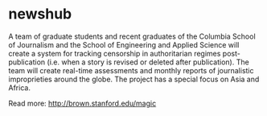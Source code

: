 newshub
=======

A team of graduate students and recent graduates of the Columbia School of Journalism and the School of Engineering and Applied Science will create a system for tracking censorship in authoritarian regimes post-publication (i.e. when a story is revised or deleted after publication).  The team will create real-time assessments and monthly reports of journalistic improprieties around the globe. The project has a special focus on Asia and Africa.

Read more: http://brown.stanford.edu/magic
